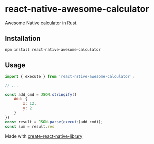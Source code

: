 # react-native-awesome-calculator

Awesome Native calculator in Rust.

## Installation

```sh
npm install react-native-awesome-calculator
```

## Usage


```js
import { execute } from 'react-native-awesome-calculator';

// ...

const add_cmd = JSON.stringify({
    Add: {
        x: 12,
        y: 2
    }
})
const result = JSON.parse(execute(add_cmd));
const sum = result.res
```

Made with [create-react-native-library](https://github.com/callstack/react-native-builder-bob)
